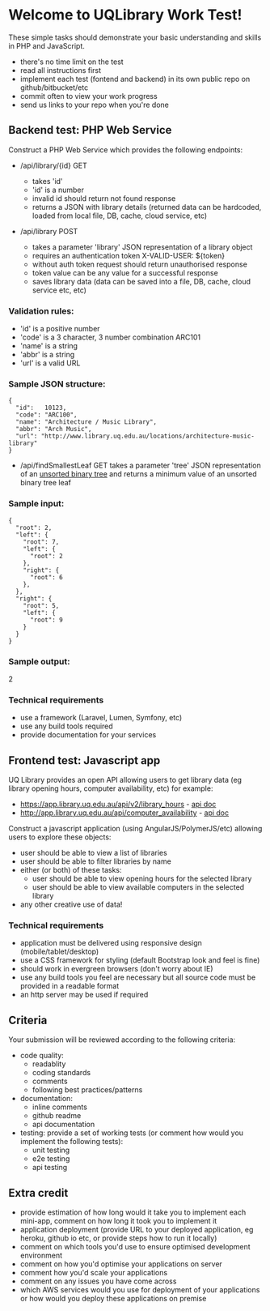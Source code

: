 # Welcome to UQLibrary Work Test!

These simple tasks should demonstrate your basic understanding and skills in PHP and JavaScript.
- there's no time limit on the test
- read all instructions first
- implement each test (fontend and backend) in its own public repo on github/bitbucket/etc
- commit often to view your work progress
- send us links to your repo when you're done

## Backend test: PHP Web Service

Construct a PHP Web Service which provides the following endpoints:

- /api/library/{id} GET 
  - takes 'id'
  - 'id' is a number
  - invalid id should return not found response
  - returns a JSON with library details (returned data can be hardcoded, loaded from local file, DB, cache, cloud service, etc)
  
- /api/library POST 
  - takes a parameter 'library' JSON representation of a library object 
  - requires an authentication token X-VALID-USER: ${token} 
  - without auth token request should return unauthorised response
  - token value can be any value for a successful response  
  - saves library data (data can be saved into a file, DB, cache, cloud service etc, etc)
     
### Validation rules:
- 'id' is a positive number
- 'code' is a 3 character, 3 number combination ARC101
- 'name' is a string
- 'abbr' is a string
- 'url' is a valid URL

### Sample JSON structure:
```
{
  "id":   10123, 
  "code": "ARC100", 
  "name": "Architecture / Music Library", 
  "abbr": "Arch Music", 
  "url": "http://www.library.uq.edu.au/locations/architecture-music-library" 
}
```

- /api/findSmallestLeaf GET takes a parameter 'tree' JSON representation of an [unsorted binary tree](https://en.wikipedia.org/wiki/Binary_tree)
 and returns a minimum value of an unsorted binary tree leaf

### Sample input:
```
{
  "root": 2,
  "left": {
    "root": 7,
    "left": {
      "root": 2
    },
    "right": {
      "root": 6
    },
  },
  "right": {
    "root": 5,
    "left": {
      "root": 9
    }
  }
}
```

### Sample output:
2


### Technical requirements
- use a framework (Laravel, Lumen, Symfony, etc) 
- use any build tools required
- provide documentation for your services


## Frontend test: Javascript app

UQ Library provides an open API allowing users to get library data (eg library opening hours, computer availability, etc) for example:
 - https://app.library.uq.edu.au/api/v2/library_hours - [api doc](https://github.com/uqlibrary/work-test/blob/master/api/library_hours.md)
 - http://app.library.uq.edu.au/api/computer_availability - [api doc](https://github.com/uqlibrary/work-test/blob/master/api/computers_availability.md)
 
Construct a javascript application (using AngularJS/PolymerJS/etc) allowing users to explore these objects:
- user should be able to view a list of libraries 
- user should be able to filter libraries by name
- either (or both) of these tasks:
  - user should be able to view opening hours for the selected library
  - user should be able to view available computers in the selected library 
- any other creative use of data!

### Technical requirements

- application must be delivered using responsive design (mobile/tablet/desktop)
- use a CSS framework for styling (default Bootstrap look and feel is fine)
- should work in evergreen browsers (don't worry about IE)
- use any build tools you feel are necessary but all source code must be provided in a readable format
- an http server may be used if required

## Criteria

Your submission will be reviewed according to the following criteria:

- code quality: 
  - readablity
  - coding standards
  - comments
  - following best practices/patterns
- documentation:
  - inline comments
  - github readme
  - api documentation
- testing: provide a set of working tests (or comment how would you implement the following tests):
  - unit testing
  - e2e testing
  - api testing
  
## Extra credit

- provide estimation of how long would it take you to implement each mini-app, comment on how long it took you to implement it
- application deployment (provide URL to your deployed application, eg heroku, github io etc, or provide steps how to run it locally)
- comment on which tools you'd use to ensure optimised development environment
- comment on how you'd optimise your applications on server
- comment how you'd scale your applications
- comment on any issues you have come across
- which AWS services would you use for deployment of your applications or how would you deploy these applications on premise 
 


